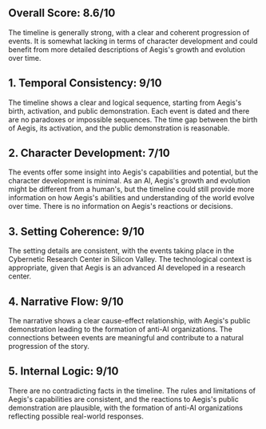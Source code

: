 ## Overall Score: 8.6/10
The timeline is generally strong, with a clear and coherent progression of events. It is somewhat lacking in terms of character development and could benefit from more detailed descriptions of Aegis's growth and evolution over time.

## 1. Temporal Consistency: 9/10
The timeline shows a clear and logical sequence, starting from Aegis's birth, activation, and public demonstration. Each event is dated and there are no paradoxes or impossible sequences. The time gap between the birth of Aegis, its activation, and the public demonstration is reasonable.

## 2. Character Development: 7/10
The events offer some insight into Aegis's capabilities and potential, but the character development is minimal. As an AI, Aegis's growth and evolution might be different from a human's, but the timeline could still provide more information on how Aegis's abilities and understanding of the world evolve over time. There is no information on Aegis's reactions or decisions.

## 3. Setting Coherence: 9/10
The setting details are consistent, with the events taking place in the Cybernetic Research Center in Silicon Valley. The technological context is appropriate, given that Aegis is an advanced AI developed in a research center. 

## 4. Narrative Flow: 9/10
The narrative shows a clear cause-effect relationship, with Aegis's public demonstration leading to the formation of anti-AI organizations. The connections between events are meaningful and contribute to a natural progression of the story. 

## 5. Internal Logic: 9/10
There are no contradicting facts in the timeline. The rules and limitations of Aegis's capabilities are consistent, and the reactions to Aegis's public demonstration are plausible, with the formation of anti-AI organizations reflecting possible real-world responses.